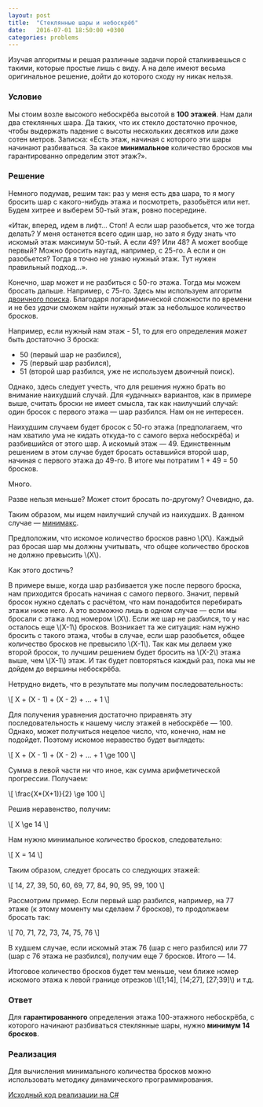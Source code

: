 ```yaml
---
layout: post
title:  "Стеклянные шары и небоскрёб"
date:   2016-07-01 18:50:00 +0300
categories: problems
---
```

Изучая алгоритмы и решая различные задачи порой сталкиваешься с такими, которые простые лишь с виду. А на деле имеют весьма оригинальное решение, дойти до которого сходу ну никак нельзя.

### Условие
Мы стоим возле высокого небоскрёба высотой в **100 этажей**. Нам дали два стеклянных шара. Да таких, что их стекло достаточно прочное, чтобы выдержать падение с высоты нескольких десятков или даже сотен метров.
Записка: «Есть этаж, начиная с которого эти шары начинают разбиваться. За какое **минимальное** количество бросков мы гарантированно определим этот этаж?».

<!--more-->

### Решение
Немного подумав, решим так: раз у меня есть два шара, то я могу бросить шар с какого-нибудь этажа и посмотреть, разобьётся или нет. Будем хитрее и выберем 50-тый этаж, ровно посередине.

«Итак, вперед, идем в лифт… Стоп! А если шар разобьется, что же тогда делать? У меня останется всего один шар, но зато я буду знать что искомый этаж максимум 50-тый. А если 49? Или 48? А может вообще первый? Можно бросить наугад, например, с 25-го. А если и он разобьется? Тогда я точно не узнаю нужный этаж. Тут нужен правильный подход…».

Конечно, шар может и не разбиться с 50-го этажа. Тогда мы можем бросать дальше. Например, с 75-го. Здесь мы используем алгоритм [двоичного поиска](https://ru.wikipedia.org/wiki/%D0%94%D0%B2%D0%BE%D0%B8%D1%87%D0%BD%D1%8B%D0%B9_%D0%BF%D0%BE%D0%B8%D1%81%D0%BA). Благодаря логарифмической сложности по времени и не без _удачи_ сможем найти нужный этаж за небольшое количество бросков.

Например, если нужный нам этаж - 51, то для его определения _может_ быть достаточно 3 броска:

* 50 (первый шар не разбился),
* 75 (первый шар разбился),
* 51 (второй шар разбился, уже не используем двоичный поиск).

Однако, здесь следует учесть, что для решения нужно брать во внимание наихудший случай. Для «удачных» вариантов, как в примере выше, считать броски не имеет смысла, так как наилучший случай: один бросок с первого этажа — шар разбился. Нам он не интересен.

Наихудшим случаем будет бросок с 50-го этажа (предполагаем, что нам хватило ума не кидать откуда-то с самого верха небоскрёба) и разбившийся от этого шар. А искомый этаж — 49. Единственным решением в этом случае будет бросать оставшийся второй шар, начиная с первого этажа до 49-го. В итоге мы потратим 1 + 49 = 50 бросков.

Много.

Разве нельзя меньше? Может стоит бросать по-другому? Очевидно, да.

Таким образом, мы ищем наилучший случай из наихудших. В данном случае — [минимакс](https://ru.wikipedia.org/wiki/%D0%9C%D0%B8%D0%BD%D0%B8%D0%BC%D0%B0%D0%BA%D1%81).

Предположим, что искомое количество бросков равно \\(X\\). Каждый раз бросая шар мы должны учитывать, что общее количество бросков не должно превысить \\(X\\). 

Как этого достичь?

В примере выше, когда шар разбивается уже после первого броска, нам приходится бросать начиная с самого первого. Значит, первый бросок нужно сделать с расчётом, что нам понадобится перебирать этажи ниже него. А это возможно лишь в одном случае — если мы бросали с этажа под номером \\(X\\). Если же шар не разбился, то у нас осталось еще \\(X-1\\) бросков. Возникает та же ситуация: нам нужно бросить с такого этажа, чтобы в случае, если шар разобьется, общее количество бросков не превысило \\(X-1\\). Так как мы делаем уже второй бросок, то лучшим решением будет бросить на \\(X-2\\) этажа выше, чем \\(X-1\\) этаж. И так будет повторяться каждый раз, пока мы не дойдем до вершины небоскрёба.

Нетрудно видеть, что в результате мы получим последовательность:

\\[
X + (X - 1) + (X - 2) + … + 1
\\]

Для получения уравнения достаточно приравнять эту последовательность к нашему числу этажей в небоскрёбе — 100. Однако, может получиться нецелое число, что, конечно, нам не подойдет. Поэтому искомое неравество будет выглядеть:

\\[
X + (X - 1) + (X - 2) + … + 1 \ge 100
\\]

Cумма в левой части ни что иное, как сумма арифметической прогрессии. Получаем:

\\[
\frac{X*(X+1)}{2} \ge 100
\\]

Решив неравенство, получим:

\\[
X \ge 14
\\]

Нам нужно минимальное количество бросков, следовательно:

\\[
X = 14
\\]

Таким образом, следует бросать со следующих этажей:

\\[
14, 27, 39, 50, 60, 69, 77, 84, 90, 95, 99, 100
\\]

Рассмотрим пример. Если первый шар разбился, например, на 77 этаже (к этому моменту мы сделаем 7 бросков), то продолжаем бросать так:

\\[
70, 71, 72, 73, 74, 75, 76
\\]

В худшем случае, если искомый этаж 76 (шар с него разбился) или 77 (шар с 76 этажа не разбился), получим еще 7 бросков. Итого — 14.

Итоговое количество бросков будет тем меньше, чем ближе номер искомого этажа к левой границе отрезков \\([1;14], [14;27], [27;39]\\) и т.д.

### Ответ
Для **гарантированного** определения этажа 100-этажного небоскрёба, с которого начинают разбиваться стеклянные шары, нужно **минимум 14 бросков**.

### Реализация
Для вычисления минимального количества бросков можно использовать методику динамического программирования. 

[Исходный код реализации на C#](https://github.com/edevyatkin/algorithms-csharp/blob/33c3bc76fb4bb8ff798514efed0000850539efbc/BallsAndSkyscraper.NetCore/Program.cs)

